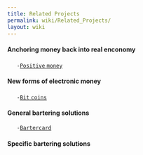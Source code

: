 ```yaml
---
title: Related Projects
permalink: wiki/Related_Projects/
layout: wiki
---
```


#### Anchoring money back into real enconomy

`   -`[`Positive` `money`](http://www.positivemoney.org.uk/ "wikilink")

#### New forms of electronic money

`   -`[`Bit` `coins`](http://bitcoin.org "wikilink")

#### General bartering solutions

`   -`[`Bartercard`](http://bartercard.com "wikilink")

#### Specific bartering solutions
